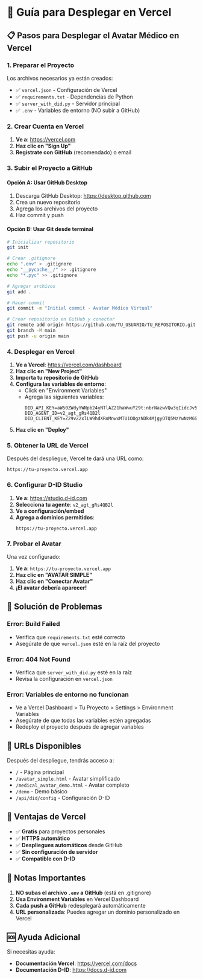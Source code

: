 # 🚀 Guía para Desplegar en Vercel

## 📋 Pasos para Desplegar el Avatar Médico en Vercel

### 1. Preparar el Proyecto

Los archivos necesarios ya están creados:
- ✅ `vercel.json` - Configuración de Vercel
- ✅ `requirements.txt` - Dependencias de Python
- ✅ `server_with_did.py` - Servidor principal
- ✅ `.env` - Variables de entorno (NO subir a GitHub)

### 2. Crear Cuenta en Vercel

1. **Ve a**: https://vercel.com
2. **Haz clic en "Sign Up"**
3. **Regístrate con GitHub** (recomendado) o email

### 3. Subir el Proyecto a GitHub

#### Opción A: Usar GitHub Desktop
1. Descarga GitHub Desktop: https://desktop.github.com
2. Crea un nuevo repositorio
3. Agrega los archivos del proyecto
4. Haz commit y push

#### Opción B: Usar Git desde terminal
```bash
# Inicializar repositorio
git init

# Crear .gitignore
echo ".env" > .gitignore
echo "__pycache__/" >> .gitignore
echo "*.pyc" >> .gitignore

# Agregar archivos
git add .

# Hacer commit
git commit -m "Initial commit - Avatar Médico Virtual"

# Crear repositorio en GitHub y conectar
git remote add origin https://github.com/TU_USUARIO/TU_REPOSITORIO.git
git branch -M main
git push -u origin main
```

### 4. Desplegar en Vercel

1. **Ve a Vercel**: https://vercel.com/dashboard
2. **Haz clic en "New Project"**
3. **Importa tu repositorio de GitHub**
4. **Configura las variables de entorno**:
   - Click en "Environment Variables"
   - Agrega las siguientes variables:
     ```
     DID_API_KEY=aW50ZWdyYWNpb24yNTlAZ21haWwuY29t:nbrNazwVQw3qIidcJv5p0
     DID_AGENT_ID=v2_agt_gRs4QB2l
     DID_CLIENT_KEY=Z29vZ2xlLW9hdXRoMnwxMTU1ODgzNDk4MjgyOTQ5MzYwNzM6SHFkdzdaU0gtMklRZ29Nb2Rvb0JS
     ```
5. **Haz clic en "Deploy"**

### 5. Obtener la URL de Vercel

Después del despliegue, Vercel te dará una URL como:
```
https://tu-proyecto.vercel.app
```

### 6. Configurar D-ID Studio

1. **Ve a**: https://studio.d-id.com
2. **Selecciona tu agente**: `v2_agt_gRs4QB2l`
3. **Ve a configuración/embed**
4. **Agrega a dominios permitidos**:
   ```
   https://tu-proyecto.vercel.app
   ```

### 7. Probar el Avatar

Una vez configurado:
1. **Ve a**: `https://tu-proyecto.vercel.app`
2. **Haz clic en "AVATAR SIMPLE"**
3. **Haz clic en "Conectar Avatar"**
4. **¡El avatar debería aparecer!**

## 🔧 Solución de Problemas

### Error: Build Failed
- Verifica que `requirements.txt` esté correcto
- Asegúrate de que `vercel.json` esté en la raíz del proyecto

### Error: 404 Not Found
- Verifica que `server_with_did.py` esté en la raíz
- Revisa la configuración en `vercel.json`

### Error: Variables de entorno no funcionan
- Ve a Vercel Dashboard > Tu Proyecto > Settings > Environment Variables
- Asegúrate de que todas las variables estén agregadas
- Redeploy el proyecto después de agregar variables

## 📱 URLs Disponibles

Después del despliegue, tendrás acceso a:
- `/` - Página principal
- `/avatar_simple.html` - Avatar simplificado
- `/medical_avatar_demo.html` - Avatar completo
- `/demo` - Demo básico
- `/api/did/config` - Configuración D-ID

## 🎯 Ventajas de Vercel

- ✅ **Gratis** para proyectos personales
- ✅ **HTTPS automático**
- ✅ **Despliegues automáticos** desde GitHub
- ✅ **Sin configuración de servidor**
- ✅ **Compatible con D-ID**

## 📝 Notas Importantes

1. **NO subas el archivo `.env` a GitHub** (está en .gitignore)
2. **Usa Environment Variables** en Vercel Dashboard
3. **Cada push a GitHub** redesplegará automáticamente
4. **URL personalizada**: Puedes agregar un dominio personalizado en Vercel

## 🆘 Ayuda Adicional

Si necesitas ayuda:
- **Documentación Vercel**: https://vercel.com/docs
- **Documentación D-ID**: https://docs.d-id.com

